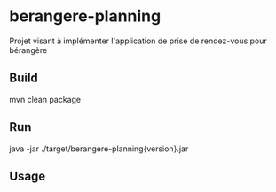 # berangere-planning

Projet visant à implémenter l'application de prise de rendez-vous pour bérangère


## Build
mvn clean package

## Run
java -jar ./target/berangere-planning{version}.jar

## Usage


